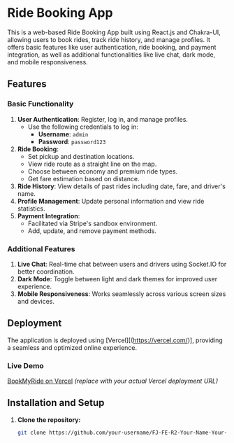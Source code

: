 # Ride Booking App

This is a web-based Ride Booking App built using React.js and Chakra-UI, allowing users to book rides, track ride history, and manage profiles. It offers basic features like user authentication, ride booking, and payment integration, as well as additional functionalities like live chat, dark mode, and mobile responsiveness.

## Features

### Basic Functionality
1. **User Authentication**: Register, log in, and manage profiles.  
   - Use the following credentials to log in:
     - **Username**: `admin`
     - **Password**: `password123`
2. **Ride Booking**:  
   - Set pickup and destination locations.  
   - View ride route as a straight line on the map.  
   - Choose between economy and premium ride types.  
   - Get fare estimation based on distance.  
3. **Ride History**: View details of past rides including date, fare, and driver's name.
4. **Profile Management**: Update personal information and view ride statistics.
5. **Payment Integration**:  
   - Facilitated via Stripe's sandbox environment.  
   - Add, update, and remove payment methods.  

### Additional Features
1. **Live Chat**: Real-time chat between users and drivers using Socket.IO for better coordination.
2. **Dark Mode**: Toggle between light and dark themes for improved user experience.
3. **Mobile Responsiveness**: Works seamlessly across various screen sizes and devices.

## Deployment

The application is deployed using [Vercel][(https://vercel.com/)], providing a seamless and optimized online experience.

### Live Demo
[ BookMyRide on Vercel](https://vercel.com/satyam-bhattacharjees-projects/book-my-ride?status=building%2Cerror%2Cinitializing%2Cqueued%2Cready) *(replace with your actual Vercel deployment URL)*

## Installation and Setup

1. **Clone the repository:**
   ```bash
   git clone https://github.com/your-username/FJ-FE-R2-Your-Name-Your-College.git
